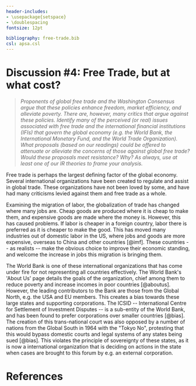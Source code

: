 ```yaml
---
header-includes:
- \usepackage{setspace}
- \doublespacing
fontsize: 12pt

bibliography: free-trade.bib
csl: apsa.csl
---
```


# Discussion #4: Free Trade, but at what cost?

> *Proponents of global free trade and the Washington Consensus argue that these policies enhance freedom, market
> efficiency, and alleviate poverty. There are, however, many critics that argue against these policies. Identify many
> of the perceived (or real) issues associated with free trade and the international financial institutions (IFIs) that
> govern the global economy (e.g. the World Bank, the International Monetary Fund, and the World Trade Organization).
> What proposals (based on our readings) could be offered to attenuate or alleviate the concerns of those against global
> free trade? Would these proposals meet resistance? Why? As always, use at least one of our IR theories to frame your
> analysis.*

Free trade is perhaps the largest defining factor of the global economy. Several international organizations have been
created to regulate and assist in global trade. These organizations have not been loved by some, and have had many
criticisms levied against them and free trade as a whole.

Examining the migration of labor, the globalization of trade has changed where many jobs are. Cheap goods are produced
where it is cheap to make them, and expensive goods are made where the money is. However, this has caused problems. If
labor is cheaper in a foreign country, labor there is preferred as it is cheaper to make the good. This has moved many
industries out of domestic labor in the US, where jobs and goods are more expensive, overseas to China and other
countries [@imf]. These countries -- as realists -- make the obvious choice to improve their economic standing, and welcome the
increase in jobs this migration is bringing them.

The World Bank is one of these international organizations that has come under fire for not representing all countries
effectively. The World Bank's 'About Us' page details the goals of the organization, chief among them to reduce poverty
and increase incomes in poor countries [@aboutus]. However, the leading contributors to the Bank are those from the
Global North, e.g. the USA and EU members. This creates a bias towards these large states and supporting corporations.
The ICSID --  International Centre for Settlement of Investment Disputes -- is a sub-entity of the World Bank, and has
been found to prefer corporations over smaller countries [@bias]. The creation of this trans-national court was also
opposed by a number of nations from the Global South in 1964 with the "Tokyo No", protesting that this would bypass
domestic courts and legal systems of any states being sued [@bias]. This violates the principle of sovereignty of these
states, as it is now a international organization that is deciding on actions in the state when cases are brought to
this forum by e.g. an external corporation.

# References
